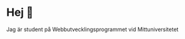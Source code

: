 <h1>Hej 👋</h1>
<p>Jag är student på Webbutvecklingsprogrammet vid Mittuniversitetet</p>

<!---
stinaRamona/stinaRamona is a ✨ special ✨ repository because its `README.md` (this file) appears on your GitHub profile.
You can click the Preview link to take a look at your changes.
--->
